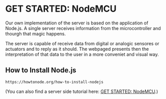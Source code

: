 # GET STARTED: NodeMCU #

Our own implementation of the server is based on the application of Node.js.
A single server receives information from the microcontroller and thourgh that magic happens.

The server is capable of receive data from digital or analogic sensores or actuators and to reply as it should. The webpaged presents then the interpretation of that data to the user in a more conveniet and visual way.


## How to Install Node.js ##

    https://howtonode.org/how-to-install-nodejs


(You can also find a server side tutorial here: [GET STARTED: NodeMCU](../wcController/README.md).)
